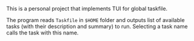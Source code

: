 This is a personal project that implements TUI for global taskfile.

The program reads `Taskfile` in `$HOME` folder and outputs list of available tasks (with their description and summary) to run. Selecting a task name calls the task with this name.
